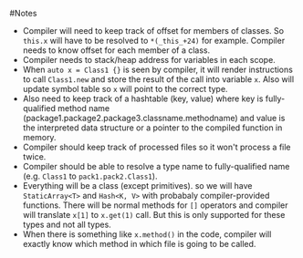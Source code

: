 #Notes
- Compiler will need to keep track of offset for members of classes. So `this.x` will have to be resolved to `*(_this_+24)` for example. Compiler needs to know offset for each member of a class.
- Compiler needs to stack/heap address for variables in each scope. 
- When `auto x = Class1 {}` is seen by compiler, it will render instructions to call `Class1.new` and store the result of the call into variable `x`. Also will update symbol table so `x` will point to the correct type. 
- Also need to keep track of a hashtable (key, value) where key is fully-qualified method name (package1.package2.package3.classname.methodname) and value is the interpreted data structure or a pointer to the compiled function in memory.
- Compiler should keep track of processed files so it won't process a file twice. 
- Compiler should be able to resolve a type name to fully-qualified name (e.g. `Class1` to `pack1.pack2.Class1`).
- Everything will be a class (except primitives). so we will have `StaticArray<T>` and `Hash<K, V>` with probabaly compiler-provided functions. There will be normal methods for `[]` operators and compiler will translate `x[1]` to `x.get(1)` call. But this is only supported for these types and not all types. 
- When there is something like `x.method()` in the code, compiler will exactly know which method in which file is going to be called.
